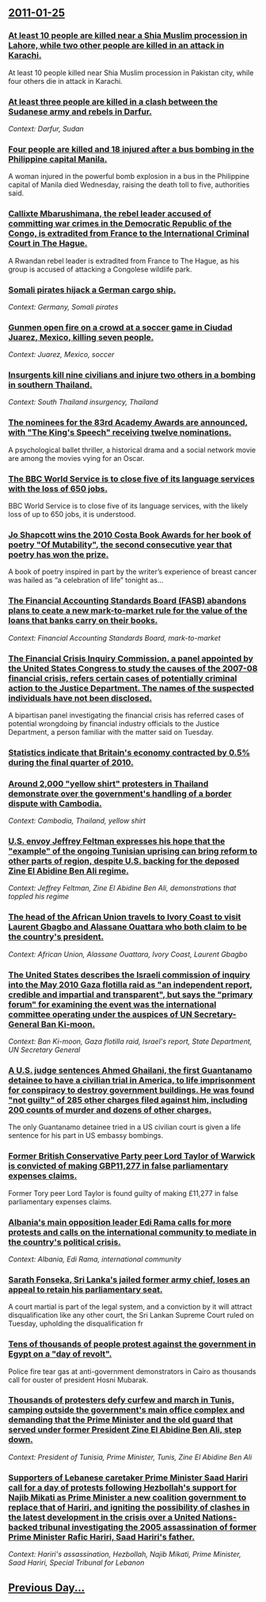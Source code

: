 ## [2011-01-25](/news/2011/01/25/index.md)

### [At least 10 people are killed near a Shia Muslim procession in Lahore, while two other people are killed in an attack in Karachi. ](/news/2011/01/25/at-least-10-people-are-killed-near-a-shia-muslim-procession-in-lahore-while-two-other-people-are-killed-in-an-attack-in-karachi.md)
At least 10 people killed near Shia Muslim procession in Pakistan city, while four others die in attack in Karachi.

### [At least three people are killed in a clash between the Sudanese army and rebels in Darfur. ](/news/2011/01/25/at-least-three-people-are-killed-in-a-clash-between-the-sudanese-army-and-rebels-in-darfur.md)
_Context: Darfur, Sudan_

### [Four people are killed and 18 injured after a bus bombing in the Philippine capital Manila. ](/news/2011/01/25/four-people-are-killed-and-18-injured-after-a-bus-bombing-in-the-philippine-capital-manila.md)
A woman injured in the powerful bomb explosion in a bus in the Philippine capital of Manila died Wednesday, raising the death toll to five, authorities said.

### [Callixte Mbarushimana, the rebel leader accused of committing war crimes in the Democratic Republic of the Congo, is extradited from France to the International Criminal Court in The Hague. ](/news/2011/01/25/callixte-mbarushimana-the-rebel-leader-accused-of-committing-war-crimes-in-the-democratic-republic-of-the-congo-is-extradited-from-france.md)
A Rwandan rebel leader is extradited from France to The Hague, as his group is accused of attacking a Congolese wildlife park.

### [Somali pirates hijack a German cargo ship. ](/news/2011/01/25/somali-pirates-hijack-a-german-cargo-ship.md)
_Context: Germany, Somali pirates_

### [Gunmen open fire on a crowd at a soccer game in Ciudad Juarez, Mexico, killing seven people.](/news/2011/01/25/gunmen-open-fire-on-a-crowd-at-a-soccer-game-in-ciudad-juarez-mexico-killing-seven-people.md)
_Context: Juarez, Mexico, soccer_

### [Insurgents kill nine civilians and injure two others in a bombing in southern Thailand. ](/news/2011/01/25/insurgents-kill-nine-civilians-and-injure-two-others-in-a-bombing-in-southern-thailand.md)
_Context: South Thailand insurgency, Thailand_

### [The nominees for the 83rd Academy Awards are announced, with "The King's Speech" receiving twelve nominations. ](/news/2011/01/25/the-nominees-for-the-83rd-academy-awards-are-announced-with-the-king-s-speech-receiving-twelve-nominations.md)
A psychological ballet thriller, a historical drama and a social network movie are among the movies vying for an Oscar.

### [The BBC World Service is to close five of its language services with the loss of 650 jobs. ](/news/2011/01/25/the-bbc-world-service-is-to-close-five-of-its-language-services-with-the-loss-of-650-jobs.md)
BBC World Service is to close five of its language services, with the likely loss of up to 650 jobs, it is understood.

### [Jo Shapcott wins the 2010 Costa Book Awards for her book of poetry "Of Mutability", the second consecutive year that poetry has won the prize. ](/news/2011/01/25/jo-shapcott-wins-the-2010-costa-book-awards-for-her-book-of-poetry-of-mutability-the-second-consecutive-year-that-poetry-has-won-the-priz.md)
A book of poetry inspired in part by the writer&rsquo;s experience of breast cancer was hailed as &ldquo;a celebration of life&rdquo; tonight as&hellip;

### [The Financial Accounting Standards Board (FASB) abandons plans to ceate a new mark-to-market rule for the value of the loans that banks carry on their books. ](/news/2011/01/25/the-financial-accounting-standards-board-fasb-abandons-plans-to-ceate-a-new-mark-to-market-rule-for-the-value-of-the-loans-that-banks-carr.md)
_Context: Financial Accounting Standards Board, mark-to-market_

### [The Financial Crisis Inquiry Commission, a panel appointed by the United States Congress to study the causes of the 2007-08 financial crisis, refers certain cases of potentially criminal action to the Justice Department. The names of the suspected individuals have not been disclosed. ](/news/2011/01/25/the-financial-crisis-inquiry-commission-a-panel-appointed-by-the-united-states-congress-to-study-the-causes-of-the-2007-08-financial-crisis.md)
A bipartisan panel investigating the financial crisis has referred cases of potential wrongdoing by financial industry officials to the Justice Department, a person familiar with the matter said on Tuesday.

### [Statistics indicate that Britain's economy contracted by 0.5% during the final quarter of 2010. ](/news/2011/01/25/statistics-indicate-that-britain-s-economy-contracted-by-0-5-during-the-final-quarter-of-2010.md)
### [Around 2,000 "yellow shirt" protesters in Thailand demonstrate over the government's handling of a border dispute with Cambodia. ](/news/2011/01/25/around-2-000-yellow-shirt-protesters-in-thailand-demonstrate-over-the-government-s-handling-of-a-border-dispute-with-cambodia.md)
_Context: Cambodia, Thailand, yellow shirt_

### [U.S. envoy Jeffrey Feltman expresses his hope that the "example" of the ongoing Tunisian uprising can bring reform to other parts of region, despite U.S. backing for the deposed Zine El Abidine Ben Ali regime. ](/news/2011/01/25/u-s-envoy-jeffrey-feltman-expresses-his-hope-that-the-example-of-the-ongoing-tunisian-uprising-can-bring-reform-to-other-parts-of-region.md)
_Context: Jeffrey Feltman, Zine El Abidine Ben Ali, demonstrations that toppled his regime_

### [The head of the African Union travels to Ivory Coast to visit Laurent Gbagbo and Alassane Ouattara who both claim to be the country's president. ](/news/2011/01/25/the-head-of-the-african-union-travels-to-ivory-coast-to-visit-laurent-gbagbo-and-alassane-ouattara-who-both-claim-to-be-the-country-s-presid.md)
_Context: African Union, Alassane Ouattara, Ivory Coast, Laurent Gbagbo_

### [The United States describes the Israeli commission of inquiry into the May 2010 Gaza flotilla raid as "an independent report, credible and impartial and transparent", but says the "primary forum" for examining the event was the international committee operating under the auspices of UN Secretary-General Ban Ki-moon. ](/news/2011/01/25/the-united-states-describes-the-israeli-commission-of-inquiry-into-the-may-2010-gaza-flotilla-raid-as-an-independent-report-credible-and-i.md)
_Context: Ban Ki-moon, Gaza flotilla raid, Israel's report, State Department, UN Secretary General_

### [A U.S. judge sentences Ahmed Ghailani, the first Guantanamo detainee to have a civilian trial in America, to life imprisonment for conspiracy to destroy government buildings. He was found "not guilty" of 285 other charges filed against him, including 200 counts of murder and dozens of other charges. ](/news/2011/01/25/a-u-s-judge-sentences-ahmed-ghailani-the-first-guantanamo-detainee-to-have-a-civilian-trial-in-america-to-life-imprisonment-for-conspirac.md)
The only Guantanamo detainee tried in a US civilian court is given a life sentence for his part in US embassy bombings.

### [Former British Conservative Party peer Lord Taylor of Warwick is convicted of making GBP11,277 in false parliamentary expenses claims. ](/news/2011/01/25/former-british-conservative-party-peer-lord-taylor-of-warwick-is-convicted-of-making-agbp11-277-in-false-parliamentary-expenses-claims.md)
Former Tory peer Lord Taylor is found guilty of making £11,277 in false parliamentary expenses claims.

### [Albania's main opposition leader Edi Rama calls for more protests and calls on the international community to mediate in the country's political crisis. ](/news/2011/01/25/albania-s-main-opposition-leader-edi-rama-calls-for-more-protests-and-calls-on-the-international-community-to-mediate-in-the-country-s-polit.md)
_Context: Albania, Edi Rama, international community_

### [Sarath Fonseka, Sri Lanka's jailed former army chief, loses an appeal to retain his parliamentary seat. ](/news/2011/01/25/sarath-fonseka-sri-lanka-s-jailed-former-army-chief-loses-an-appeal-to-retain-his-parliamentary-seat.md)
A court martial is part of the legal system, and a conviction by it will attract disqualification like any other court, the Sri Lankan Supreme Court ruled on Tuesday, upholding the disqualification fr

### [Tens of thousands of people protest against the government in Egypt on a "day of revolt". ](/news/2011/01/25/tens-of-thousands-of-people-protest-against-the-government-in-egypt-on-a-day-of-revolt.md)
Police fire tear gas at anti-government demonstrators in Cairo as thousands call for ouster of president Hosni Mubarak.

### [Thousands of protesters defy curfew and march in Tunis, camping outside the government's main office complex and demanding that the Prime Minister and the old guard that served under former President Zine El Abidine Ben Ali, step down. ](/news/2011/01/25/thousands-of-protesters-defy-curfew-and-march-in-tunis-camping-outside-the-government-s-main-office-complex-and-demanding-that-the-prime-mi.md)
_Context: President of Tunisia, Prime Minister, Tunis, Zine El Abidine Ben Ali_

### [Supporters of Lebanese caretaker Prime Minister Saad Hariri call for a day of protests following Hezbollah's support for Najib Mikati as Prime Minister a new coalition government to replace that of Hariri, and igniting the possibility of clashes in the latest development in the crisis over a United Nations-backed tribunal investigating the 2005 assassination of former Prime Minister Rafic Hariri, Saad Hariri's father. ](/news/2011/01/25/supporters-of-lebanese-caretaker-prime-minister-saad-hariri-call-for-a-day-of-protests-following-hezbollah-s-support-for-najib-mikati-as-pri.md)
_Context: Hariri's assassination, Hezbollah, Najib Mikati, Prime Minister, Saad Hariri, Special Tribunal for Lebanon_

## [Previous Day...](/news/2011/01/24/index.md)

